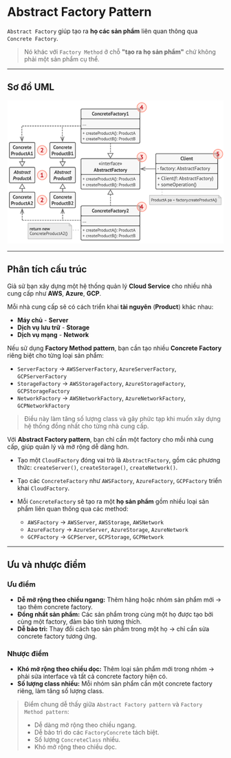 # Abstract Factory Pattern

`Abstract Factory` giúp tạo ra **họ các sản phẩm** liên quan thông qua `Concrete Factory`.

> Nó khác với `Factory Method` ở chỗ **"tạo ra họ sản phẩm"** chứ không phải một sản phẩm cụ thể.

---

## Sơ đồ UML

![alt text](image.png)

---

## Phân tích cấu trúc

Giả sử bạn xây dựng một hệ thống quản lý **Cloud Service** cho nhiều nhà cung cấp như **AWS**, **Azure**, **GCP**.

Mỗi nhà cung cấp sẽ có cách triển khai **tài nguyên** (**Product**) khác nhau:

-   **Máy chủ** - **Server**
-   **Dịch vụ lưu trữ** - **Storage**
-   **Dịch vụ mạng** - **Network**

Nếu sử dụng **Factory Method pattern**, bạn cần tạo nhiều **Concrete Factory** riêng biệt cho từng loại sản phẩm:

-   `ServerFactory` → `AWSServerFactory`, `AzureServerFactory`, `GCPServerFactory`
-   `StorageFactory` → `AWSStorageFactory`, `AzureStorageFactory`, `GCPStorageFactory`
-   `NetworkFactory` → `AWSNetworkFactory`, `AzureNetworkFactory`, `GCPNetworkFactory`

> Điều này làm tăng số lượng class và gây phức tạp khi muốn xây dựng hệ thống đồng nhất cho từng nhà cung cấp.

Với **Abstract Factory pattern**, bạn chỉ cần một factory cho mỗi nhà cung cấp, giúp quản lý và mở rộng dễ dàng hơn.

-   Tạo một `CloudFactory` đóng vai trò là `AbstractFactory`, gồm các phương thức: `createServer()`, `createStorage()`, `createNetwork()`.
-   Tạo các `ConcreteFactory` như `AWSFactory`, `AzureFactory`, `GCPFactory` triển khai `CloudFactory`.
-   Mỗi `ConcreteFactory` sẽ tạo ra một **họ sản phẩm** gồm nhiều loại sản phẩm liên quan thông qua các method:

    -   `AWSFactory` → `AWSServer`, `AWSStorage`, `AWSNetwork`
    -   `AzureFactory` → `AzureServer`, `AzureStorage`, `AzureNetwork`
    -   `GCPFactory` → `GCPServer`, `GCPStorage`, `GCPNetwork`

---

## Ưu và nhược điểm

### Ưu điểm

-   **Dễ mở rộng theo chiều ngang:** Thêm hãng hoặc nhóm sản phẩm mới → tạo thêm concrete factory.
-   **Đồng nhất sản phẩm:** Các sản phẩm trong cùng một họ được tạo bởi cùng một factory, đảm bảo tính tương thích.
-   **Dễ bảo trì:** Thay đổi cách tạo sản phẩm trong một họ → chỉ cần sửa concrete factory tương ứng.

### Nhược điểm

-   **Khó mở rộng theo chiều dọc:** Thêm loại sản phẩm mới trong nhóm → phải sửa interface và tất cả concrete factory hiện có.
-   **Số lượng class nhiều:** Mỗi nhóm sản phẩm cần một concrete factory riêng, làm tăng số lượng class.

> Điểm chung dễ thấy giữa `Abstract Factory pattern` và `Factory Method pattern`:
>
> -   Dễ dàng mở rộng theo chiều ngang.
> -   Dễ bảo trì do các `FactoryConcrete` tách biệt.
> -   Số lượng `ConcreteClass` nhiều.
> -   Khó mở rộng theo chiều dọc.
